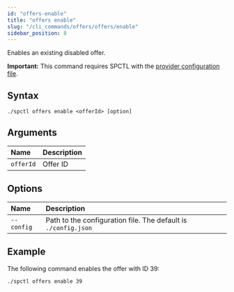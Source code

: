 ```yaml
---
id: "offers-enable"
title: "offers enable"
slug: "/cli_commands/offers/offers/enable"
sidebar_position: 8
---
```


Enables an existing disabled offer.

**Important:** This command requires SPCTL with the [provider configuration file](/developers/cli_guides/configure#for-offer-providers).

## Syntax

```
./spctl offers enable <offerId> [option]
```

## Arguments

| **Name** | **Description**                 |
|:---------|:--------------------------------|
| `offerId`     | Offer ID  |

## Options

| **Name** |**Description**                |
|:--------------------|:-------------------------------|
| `--config`          |Path to the configuration file. The default is `./config.json` |

## Example

The following command enables the offer with ID 39:

```
./spctl offers enable 39
```